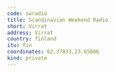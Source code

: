 ```yaml
---
code: swradio
title: Scandinavian Weekend Radio
short: Virrat
address: Virrat
country: finland
itu: fin
coordinates: 62.37833,23.65806
kind: private
---
```

